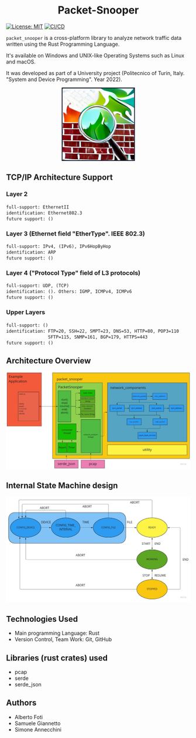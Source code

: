 <div align="center">

# Packet-Snooper

</div>

[![License: MIT](https://img.shields.io/badge/License-MIT-yellow.svg)](https://opensource.org/licenses/MIT)
[![CI/CD](https://github.com/XXmorpheusX/PacketSnooper/actions/workflows/rust_workflow.yml/badge.svg?branch=main)](https://github.com/XXmorpheusX/PacketSnooper/actions/workflows/rust_workflow.yml)

`packet_snooper` is a cross-platform library to analyze network traffic data written using the Rust Programming Language.

It's available on Windows and UNIX-like Operating Systems such as Linux and macOS.

It was developed as part of a University project (Politecnico of Turin, Italy. "System and Device Programming". Year 2022).

<p align="center">
  <img src="img/packet_snooper_logo.png" style="alignment: center" width="200" height="200" />
</p>


## TCP/IP Architecture Support
### Layer 2
````
full-support: EthernetII
identification: Ethernet802.3
future support: ()
````
### Layer 3 (Ethernet field "EtherType". IEEE 802.3)
````
full-support: IPv4, (IPv6), IPv6HopByHop
identification: ARP
future support: ()
````
### Layer 4 ("Protocol Type" field of L3 protocols)
````
full-support: UDP, (TCP)
identification: (). Others: IGMP, ICMPv4, ICMPv6
future support: ()
````
### Upper Layers
````
full-support: ()
identification: FTP=20, SSH=22, SMPT=23, DNS=53, HTTP=80, POP3=110
                SFTP=115, SNMP=161, BGP=179, HTTPS=443
future support: ()
````

## Architecture Overview
![This is an image](img/architecture.jpg)

## Internal State Machine design
![This is an image](img/statemachine.jpg)

## Technologies Used
- Main programming Language: Rust
- Version Control, Team Work: Git, GitHub

## Libraries (rust crates) used
- pcap
- serde
- serde_json

## Authors
- Alberto Foti
- Samuele Giannetto
- Simone Annecchini

